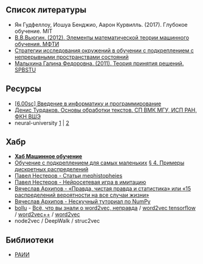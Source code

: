 ## Список литературы
- Ян Гудфеллоу, Иошуа Бенджио, Аарон Курвилль. (2017). Глубокое обучение. MIT[]()
- [В.В.Вьюгин. (2012). Элементы математической теории машинного обучения. МФТИ](http://iitp.ru/upload/publications/6037/vyugin1.pdf)
- [Стратегии исследования окружений в обучении с подкреплением с непрерывными пространствами состояний](http://www.machinelearning.ru/wiki/images/7/70/2017_617_GuryanovAK.pdf)
- [Малыхина Галина Федоровна. (2011). Теория принятия решений. SPBSTU](https://elib.spbstu.ru/dl/2290.pdf/download/2290.pdf?lang=en)

## Ресурсы
- [[6.00sc] Введение в информатику и программирование](https://www.youtube.com/playlist?list=PLehPTrwC3ep6cDHjUaacPrgAov8EM5DG4)
- [Денис Турдаков. Основы обработки текстов. СП ВМК МГУ, ИСП РАН, ФКН ВШЭ ](http://tpc.at.ispras.ru/)
- neural-university [1](https://github.com/brs1977/neural-university) | [2](https://github.com/ikonushok/My_studying_Data-Science-and-Neyro-Nets-on-Python)

## Хабр
- [**Хаб Машинное обучение**](https://habr.com/ru/hub/machine_learning/)
- [Обучение с подкреплением для самых маленьких](https://habr.com/ru/post/308094/)
[§ 4. Примеры дискретных распределений](https://nsu.ru/mmf/tvims/chernova/tv/lec/node26.html)
- [Павел Нестеров - Статьи mephistopheies](https://habr.com/en/users/mephistopheies/posts/)
- [Павел Нестеров - Нейросетевая игра в имитацию](https://habr.com/en/company/ods/blog/322514/)
- [Вячеслав Архипов - «Правда, чистая правда и статистика» или «15 распределений вероятности на все случаи жизни»](https://habr.com/ru/post/311092/)
- [Вячеслав Архипов - Нескучный туториал по NumPy](https://habr.com/ru/post/469355/)
- [bollu](https://github.com/bollu/) - [Всё, что вы знали о word2vec, неправда](https://habr.com/ru/post/454926/) / [word2vec tensorflow](https://github.com/tensorflow/docs/blob/master/site/en/tutorials/text/word2vec.ipynb) / [word2vec++](https://github.com/maxoodf/word2vec) / [word2vec](https://github.com/danielfrg/word2vec)
- node2vec / DeepWalk / struc2vec

## Библиотеки
- [РАИИ](http://raai.org/library/library.shtml?link)
